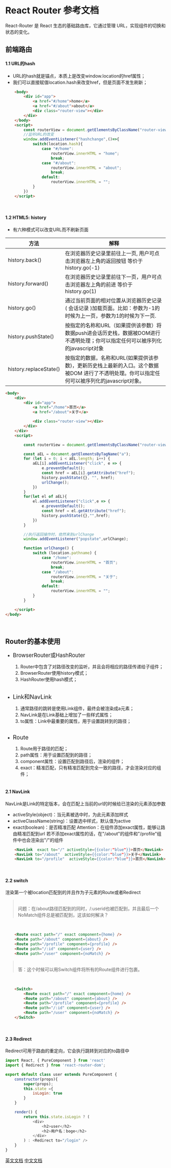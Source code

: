# React Router 参考文档
React-Router 是 React 生态的基础路由库，它通过管理 URL，实现组件的切换和状态的变化。

## 前端路由
#### 1.1 URL的hash
- URL的hash就是锚点，本质上是改变window.location的href属性；
- 我们可以直接赋值location.hash来改变href，但是页面不发生刷新；

``` HTML
    <body>
        <div id="app">
            <a href="#/home">home</a>
            <a href="#/about">about</a>
            <div class="router-view"></div>
        </div>
    </body>
    <script>
        const routerView = document.getElementsByClassName("router-view")[0];
        //监听URL的改变
        window.addEventListener("hashchange",()=>{
            switch(location.hash){
                case "#/home":
                    routerView.innerHTML = "home";
                    break;
                case "#/about":
                    routerView.innerHTML = "about";
                    break;
                default:
                    routerView.innerHTML = "";
            }
        })
    </script>
```
<br>

#### 1.2 HTML5: history
- 有六种模式可以改变URL而不刷新页面

| 方法 | 解释 |
| --  | -- |
history.back() | 在浏览器历史记录里前往上一页, 用户可点击浏览器左上角的返回按钮   等价于 history.go(-1)
history.forward() | 在浏览器历史记录里前往下一页，用户可点击浏览器左上角的前进   等价于 history.go(1)
history.go() | 通过当前页面的相对位置从浏览器历史记录( 会话记录 )加载页面。比如：参数为-1的时候为上一页，参数为1的时候为下一页.
history.pushState() | 按指定的名称和URL（如果提供该参数）将数据push进会话历史栈，数据被DOM进行不透明处理；你可以指定任何可以被序列化的javascript对象
history.replaceState() | 按指定的数据，名称和URL(如果提供该参数)，更新历史栈上最新的入口。这个数据被DOM 进行了不透明处理。你可以指定任何可以被序列化的javascript对象。

``` HTML
<body>
    <div>
        <div id="app">
            <a href="/home">首页</a>
            <a href="/about">关于</a>

            <div class="router-view"></div>
        </div>
    </div>
    <script>

        const routerView = document.getElementsByClassName("router-view")[0];

        const aEL = document.getElementsByTagName("a");
        for (let i = 0; i < aEL.length; i++) {
            aEL[i].addEventListener("click", e => {
                e.preventDefault();
                const href = aEL[i].getAttribute("href");
                history.pushState({}, "", href);
                urlChange();
            })
        }
        for(let el of aEL){
            el.addEventListener("click",e => {
                e.preventDefault();
                const href = el.getAttribute("href");
                history.pushState({},"",href);
            })
        }

        //执行返回操作时，依然来到urlChange
        window.addEventListener("popstate",urlChange);

        function urlChange() {
            switch (location.pathname) {
                case "/home":
                    routerView.innerHTML = "首页";
                    break;
                case "/about":
                    routerView.innerHTML = "关于";
                    break;
                default:
                    routerView.innerHTML = "";
            }
        }

    </script>
</body>
```
<br>

## Router的基本使用

- <big> BrowserRouter或HashRouter </big>
    
    1. Router中包含了对路径改变的监听，并且会将相应的路径传递给子组件；
    2. BrowserRouter使用history模式；
    3. HashRouter使用hash模式；
    <br>

- <font size = 4> Link和NavLink </font>
    
    1. 通常路径的跳转是使用Link组件，最终会被渲染成a元素；
    2. NavLink是在Link基础上增加了一些样式属性；
    3. to属性：Link中最重要的属性，用于设置跳转到的路径；
    <br>

- <font size = 4> Route </font>
    1. Route用于路径的匹配；
    2. path属性：用于设置匹配到的路径；
    3. component属性：设置匹配到路径后，渲染的组件；
    4. exact：精准匹配，只有精准匹配到完全一致的路径，才会渲染对应的组件；
    <br>


#### 2.1 NavLink
NavLink是Link的特定版本，会在匹配上当前的url的时候给已渲染的元素添加参数

- activeStyle(object)：当元素被选中时，为此元素添加样式
- activeClassName(string)：设置选中样式，默认值为active
- exact(boolean)：是否精准匹配
    Attention：在组件添加exact属性，能够让路由精准匹配到url
    若不添加exact属性的话，在"/about"的组件和"/profile"组件中也会渲染出"/"的组件

```HTML
    <NavLink  exact to="/" activeStyle={{color:"blue"}}>首页</NavLink>
    <NavLink to="/about"  activeStyle={{color:"blue"}}>关于</NavLink>
    <NavLink to="/profile"  activeStyle={{color:"blue"}}>首页</NavLink>
```
<br>

#### 2.2 switch
渲染第一个被location匹配到的并且作为子元素的Route或者Redirect

> <br> 问题：在/about路径匹配到的同时，/:userid也被匹配到，并且最后一个NoMatch组件总是被匹配到，这该如何解决？
<br>

```HTML
    <Route exact path="/" exact component={home} />
    <Route path="/about" component={about} />
    <Route path="/profile" component={profile} />
    <Route path="/:id" component={user} />
    <Route path="/user" component={noMatch} />
```

> <br>答：这个时候可以用Switch组件将所有的Route组件进行包裹。
<br>

```HTML
    <Switch>
        <Route exact path="/" exact component={home} />
        <Route path="/about" component={about} />
        <Route path="/profile" component={profile} />
        <Route path="/:id" component={user} />
        <Route path="/user" component={noMatch} />
    </Switch>
```
<br>

#### 2.3 Redirect
Redirect可用于路由的重定向，它会执行跳转到对应的to路径中

``` Javascript
import React, { PureComponent } from 'react'
import { Redirect } from 'react-router-dom';

export default class user extends PureComponent {
    constructor(props){
        super(props);
        this.state ={
            isLogin: true
        }
    }

    render() {
        return this.state.isLogin ? (
            <div>
                <h2>user</h2>
                <h2>用户名：boge</h2>
            </div>
        ) : <Redirect to="/login" />
    }
}
```

[英文文档](https://reactrouter.com/web/guides/quick-start)
[中文文档](https://react-guide.github.io/react-router-cn/docs/API.html)
